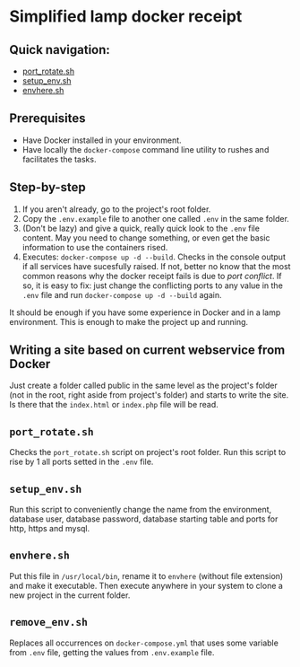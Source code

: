 # Simplified lamp docker receipt

## Quick navigation:

* [port_rotate.sh](#port_rotate.sh)
* [setup_env.sh](#setup_env.sh)
* [envhere.sh](#envhere.sh)

## Prerequisites

* Have Docker installed in your environment.
* Have locally the `docker-compose` command line utility to rushes and facilitates the tasks.

## Step-by-step

1. If you aren't already, go to the project's root folder.
2. Copy the `.env.example` file to another one called `.env` in the same folder.
3. (Don't be lazy) and give a quick, really quick look to the `.env` file content. May you need to change something, or even get the basic information to use the containers rised.
4. Executes: `docker-compose up -d --build`. Checks in the console output if all services have sucesfully raised. If not, better no know that the most common reasons why the docker receipt fails is due to *port conflict*. If so, it is easy to fix: just change the conflicting ports to any value in the `.env` file and run `docker-compose up -d --build` again.

It should be enough if you have some experience in Docker and in a lamp environment. This is enough to make the project up and running.

## Writing a site based on current webservice from Docker

Just create a folder called public in the same level as the project's folder (not in the root, right aside from project's folder) and starts to write the site. Is there that the `index.html` or `index.php` file will be read.

## `port_rotate.sh`

Checks the `port_rotate.sh` script on project's root folder. Run this script to rise by 1 all ports setted in the `.env` file.

## `setup_env.sh`

Run this script to conveniently change the name from the environment, database user, database password, database starting table and ports for http, https and mysql.

## `envhere.sh`

Put this file in `/usr/local/bin`, rename it to `envhere` (without file extension) and make it executable. Then execute anywhere in your system to clone a new project in the current folder.

## `remove_env.sh`

Replaces all occurrences on `docker-compose.yml` that uses some variable from `.env` file, getting the values from `.env.example` file.
